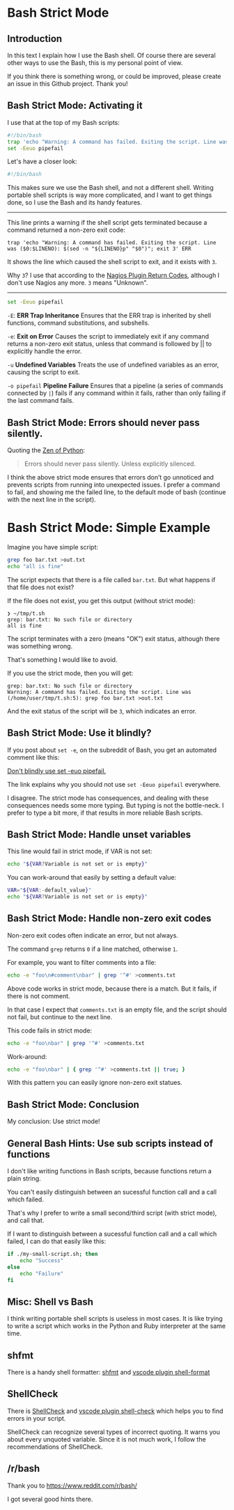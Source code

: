 # Bash Strict Mode

## Introduction

In this text I explain how I use the Bash shell. Of course there are several other ways to use
the Bash, this is my personal point of view.

If you think there is something wrong, or could be improved, please create an issue in this Github project. Thank you!

## Bash Strict Mode: Activating it

I use that at the top of my Bash scripts:

```bash
#!/bin/bash
trap 'echo "Warning: A command has failed. Exiting the script. Line was ($0:$LINENO): $(sed -n "${LINENO}p" "$0")"; exit 3' ERR
set -Eeuo pipefail

```

Let's have a closer look:

```bash
#!/bin/bash
```  

This makes sure we use the Bash shell, and not a different shell. Writing portable shell scripts is way more complicated, and I want to get things done, so I use the Bash and its handy features.

---

This line prints a warning if the shell script gets terminated because a command returned a non-zero exit code:

```
trap 'echo "Warning: A command has failed. Exiting the script. Line was ($0:$LINENO): $(sed -n "${LINENO}p" "$0")"; exit 3' ERR
```

It shows the line which caused the shell script to exit, and it exists with `3`.

Why `3`? I use that according to the [Nagios Plugin Return Codes](https://nagios-plugins.org/doc/guidelines.html), although I don't use Nagios any more. `3` means "Unknown".

---

```bash
set -Eeuo pipefail
```

`-E`: **ERR Trap Inheritance** Ensures that the ERR trap is inherited by shell functions, command substitutions, and subshells.

`-e`: **Exit on Error** Causes the script to immediately exit if any command returns a non-zero exit status, unless that command is followed by || to explicitly handle the error.

`-u` **Undefined Variables** Treats the use of undefined variables as an error, causing the script to exit.

`-o pipefail` **Pipeline Failure** Ensures that a pipeline (a series of commands connected by `|`) fails if any command within it fails, rather than only failing if the last command fails.

## Bash Strict Mode: Errors should never pass silently.

Quoting the [Zen of Python](https://peps.python.org/pep-0020/):

> Errors should never pass silently.
> Unless explicitly silenced.

I think the above strict mode ensures that errors don’t go unnoticed and prevents scripts from running into unexpected issues. I prefer a command to fail, and showing me the failed line, to the default mode of bash (continue with the next line in the script).

# Bash Strict Mode: Simple Example

Imagine you have simple script:

```bash
grep foo bar.txt >out.txt
echo "all is fine"
```

The script expects that there is a file called `bar.txt`. But what happens if that file does not exist?

If the file does not exist, you get this output (without strict mode):

```terminal
❯ ~/tmp/t.sh
grep: bar.txt: No such file or directory
all is fine
```
The script terminates with a zero (means "OK") exit status, although there was something wrong.

That's something I would like to avoid.

If you use the strict mode, then you will get:

```terminal
grep: bar.txt: No such file or directory
Warning: A command has failed. Exiting the script. Line was (/home/user/tmp/t.sh:5): grep foo bar.txt >out.txt
```

And the exit status of the script will be `3`, which indicates an error.

## Bash Strict Mode: Use it blindly?

If you post about `set -e`, on the subreddit of Bash, you get an automated comment like this:

[Don't blindly use set -euo pipefail.](https://www.reddit.com/r/commandline/comments/g1vsxk/comment/fniifmk/)

The link explains why you should not use `set -Eeuo pipefail` everywhere.

I disagree. The strict mode has consequences, and dealing with these consequences needs some 
more typing. But typing is not the bottle-neck. I prefer to type a bit more, if that
results in more reliable Bash scripts.

## Bash Strict Mode: Handle unset variables

This line would fail in strict mode, if VAR is not set:

```bash
echo "${VAR?Variable is not set or is empty}"
```

You can work-around that easily by setting a default value:

```bash
VAR="${VAR:-default_value}"
echo "${VAR?Variable is not set or is empty}"
```

## Bash Strict Mode: Handle non-zero exit codes

Non-zero exit codes often indicate an error, but not always.

The command `grep` returns `0` if a line matched, otherwise `1`.

For example, you want to filter comments into a file:

```bash
echo -e "foo\n#comment\nbar" | grep '^#' >comments.txt
```

Above code works in strict mode, because there is a match. But it fails, if there is not comment.

In that case I expect that `comments.txt` is an empty file, and the script should not fail, but
continue to the next line.

This code fails in strict mode:

```bash
echo -e "foo\nbar" | grep '^#' >comments.txt
```

Work-around:

```bash
echo -e "foo\nbar" | { grep '^#' >comments.txt || true; }
```

With this pattern you can easily ignore non-zero exit statues.

## Bash Strict Mode: Conclusion

My conclusion: Use strict mode!

## General Bash Hints: Use sub scripts instead of functions

I don't like writing functions in Bash scripts, because functions return a plain string.

You can't easily distinguish between an sucessful function call and a call which failed.

That's why I prefer to write a small second/third script (with strict mode), and call that.

If I want to distinguish between a sucessful function call and a call which failed,
I can do that easily like this: 

```bash
if ./my-small-script.sh; then
    echo "Success"
else
    echo "Failure"
fi
```

## Misc: Shell vs Bash

I think writing portable shell scripts is useless in most cases. It is like trying to write a script which works in the Python and Ruby interpreter at the same time.

## shfmt

There is a handy shell formatter: [shfmt](https://github.com/mvdan/sh#shfmt) and [vscode plugin shell-format](https://marketplace.visualstudio.com/items?itemName=foxundermoon.shell-format)

## ShellCheck

There is [ShellCheck](https://github.com/koalaman/shellcheck) and [vscode plugin shell-check](https://marketplace.visualstudio.com/items?itemName=timonwong.shellcheck) which helps you to find 
errors in your script.

ShellCheck can recognize several types of incorrect quoting. It warns you about every unquoted variable. Since it is not much work, I follow the recommendations of ShellCheck.

## /r/bash

Thank you to https://www.reddit.com/r/bash/

I got several good hints there.
